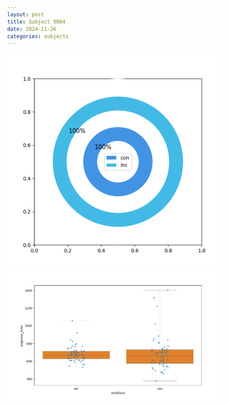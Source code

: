 ```yaml
---
layout: post
title: Subject 9004
date: 2024-11-26
categories: subjects
---
```


![](data/9004/run-29/9004_accuracy_by_condition.png)
![](data/9004/run-29/9004_rt.png)
